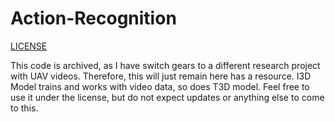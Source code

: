 # Action-Recognition
[LICENSE](LICENSE)

This code is archived, as I have switch gears to a different research project with UAV videos. Therefore, this will just remain here has a resource. I3D Model trains and works with video data, so does T3D model. Feel free to use it under the license, but do not expect updates or anything else to come to this.
